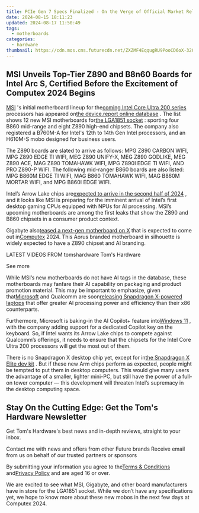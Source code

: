 ```yaml
---
title: PCIe Gen 7 Specs Finalized - On the Verge of Official Market Release
date: 2024-08-15 18:11:23
updated: 2024-08-17 11:50:49
tags:
  - motherboards
categories:
  - hardware
thumbnail: https://cdn.mos.cms.futurecdn.net/ZXZMF4EqqugRU9PooCD6oX-320-80.png
---
```


## MSI Unveils Top-Tier Z890 and B8n60 Boards for Intel Arc S, Certified Before the Excitement of Computex 2024 Begins

[MSI](https://tools.techidaily.com) 's initial motherboard lineup for the[coming Intel Core Ultra 200 series](https://tools.techidaily.com) processors has appeared on[the device.report online database](https://device.report/micro-star) . The list shows 12 new MSI motherboards for[the LGA1851 socket](https://tools.techidaily.com) : sporting four B860 mid-range and eight Z890 high-end chipsets. The company also registered a B760M-A for Intel's 12th to 14th Gen Intel processors, and an H610M-S mobo designed for business users.

 The Z890 boards are slated to arrive as follows: MPG Z890 CARBON WIFI, MPG Z890 EDGE TI WIFI, MEG Z890 UNIFY-X, MEG Z890 GODLIKE, MEG Z890 ACE, MAG Z890 TOMAHAWK WIFI, MPG Z890I EDGE TI WIFI, AND PRO Z890-P WIFI. The following mid-ranger B860 boards are also listed: MPG B860M EDGE TI WIFI, MAG B860 TOMAHAWK WIFI, MAG B860M MORTAR WIFI, and MPG B860I EDGE WIFI.

 Intel’s Arrow Lake chips are[expected to arrive in the second half of 2024](https://tools.techidaily.com) , and it looks like MSI is preparing for the imminent arrival of Intel’s first desktop gaming CPUs equipped with NPUs for AI processing. MSI’s upcoming motherboards are among the first leaks that show the Z890 and B860 chipsets in a consumer product context.

 Gigabyte also[teased a next-gen motherboard on X](https://twitter.com/AorusOfficial/status/1794013057334567143) that is expected to come out in[Computex](https://tools.techidaily.com) 2024\. This Aorus branded motherboard in silhouette is widely expected to have a Z890 chipset and AI branding.

 LATEST VIDEOS FROM tomshardware Tom's Hardware

 See more

 While MSI’s new motherboards do not have AI tags in the database, these motherboards may fanfare their AI capability on packaging and product promotion material. This may be important to emphasize, given that[Microsoft](https://tools.techidaily.com) and Qualcomm are soon[releasing Snapdragon X-powered laptops](https://tools.techidaily.com) that offer greater AI processing power and efficiency than their x86 counterparts.

 Furthermore, Microsoft is baking-in the AI Copilot+ feature into[Windows 11](https://tools.techidaily.com) , with the company adding support for a dedicated Copilot key on the keyboard. So, if Intel wants its Arrow Lake chips to compete against Qualcomm’s offerings, it needs to ensure that the chipsets for the Intel Core Ultra 200 processors will get the most out of them.

 There is no Snapdragon X desktop chip yet, except for in[the Snapdragon X Elite dev kit](https://tools.techidaily.com) . But if these new Arm chips perform as expected, people might be tempted to put them in desktop computers. This would give many users the advantage of a smaller, lighter mini-PC, but still have the power of a full-on tower computer — this development will threaten Intel’s supremacy in the desktop computing space.

## Stay On the Cutting Edge: Get the Tom's Hardware Newsletter

 Get Tom's Hardware's best news and in-depth reviews, straight to your inbox.

 Contact me with news and offers from other Future brands  Receive email from us on behalf of our trusted partners or sponsors

 By submitting your information you agree to the[Terms & Conditions](https://futureplc.com/terms-conditions/) and[Privacy Policy](https://futureplc.com/privacy-policy/) and are aged 16 or over.

 We are excited to see what MSI, Gigabyte, and other board manufacturers have in store for the LGA1851 socket. While we don’t have any specifications yet, we hope to know more about these new mobos in the next few days at Computex 2024.

<ins class="adsbygoogle"
     style="display:block"
     data-ad-format="autorelaxed"
     data-ad-client="ca-pub-7571918770474297"
     data-ad-slot="1223367746"></ins>



<ins class="adsbygoogle"
     style="display:block"
     data-ad-client="ca-pub-7571918770474297"
     data-ad-slot="8358498916"
     data-ad-format="auto"
     data-full-width-responsive="true"></ins>
